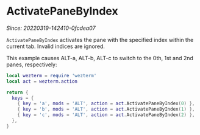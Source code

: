 # ActivatePaneByIndex

*Since: 20220319-142410-0fcdea07*

`ActivatePaneByIndex` activates the pane with the specified index within
the current tab.  Invalid indices are ignored.

This example causes ALT-a, ALT-b, ALT-c to switch to the 0th, 1st and 2nd
panes, respectively:

```lua
local wezterm = require 'wezterm'
local act = wezterm.action

return {
  keys = {
    { key = 'a', mods = 'ALT', action = act.ActivatePaneByIndex(0) },
    { key = 'b', mods = 'ALT', action = act.ActivatePaneByIndex(1) },
    { key = 'c', mods = 'ALT', action = act.ActivatePaneByIndex(2) },
  },
}
```
